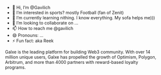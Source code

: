 - 👋 Hi, I’m @Gavilich
- 👀 I’m interested in sports? mostly Football (fan of Zenit)
- 🌱 I’m currently learning nithing. I know everything. My sofa helps me)))
- 💞️ I’m looking to collaborate on ...
- 📫 How to reach me @gavilich
- 😄 Pronouns: ...
- ⚡ Fun fact: aka Reek

<!---
Gavilich/Gavilich is a ✨ special ✨ repository because its `README.md` (this file) appears on your GitHub profile.
You can click the Preview link to take a look at your changes.
--->
Galxe is the leading platform for building Web3 community. With over 14 million unique users, Galxe has propelled the growth of Optimism, Polygon, Arbitrum, and more than 4000 partners with reward-based loyalty programs.
